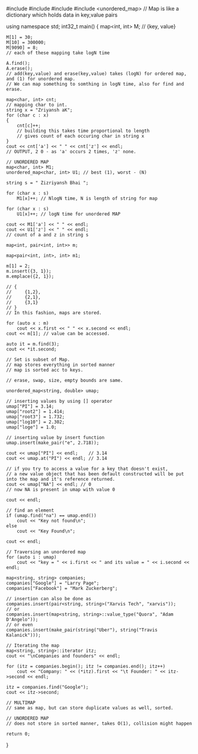 #include <algorithm>
#include <iostream>
#include <map>
#include <unordered_map>
// Map is like a dictionary which holds data in key,value pairs

using namespace std;
int32_t main()
{
    map<int, int> M; // {key, value}

    M[1] = 30;
    M[10] = 300000;
    M[9090] = 8;
    // each of these mapping take logN time

    A.find();
    A.erase();
    // add(key,value) and erase(key,value) takes (logN) for ordered map, and (1) for unordered map.
    // We can map something to somthing in logN time, also for find and erase.

    map<char, int> cnt;
    // mapping char to int.
    string x = "Zriyansh aK";
    for (char c : x)
    {
        cnt[c]++;
        // building this takes time proportional to length
        // gives count of each occuring char in string x
    }
    cout << cnt['a'] << " " << cnt['z'] << endl;
    // OUTPUT, 2 0 - as 'a' occurs 2 times, 'z' none.

    // UNORDERED MAP
    map<char, int> M1;
    unordered_map<char, int> U1; // best (1), worst - (N)

    string s = " Zizriyansh Bhai ";

    for (char x : s)
        M1[x]++; // NlogN time, N is length of string for map

    for (char x : s)
        U1[x]++; // logN time for unordered MAP

    cout << M1['a'] << " " << endl;
    cout << U1['z'] << " " << endl;
    // count of a and z in string s

    map<int, pair<int, int>> m;

    map<pair<int, int>, int> m1;

    m[1] = 2;
    m.insert({3, 1});
    m.emplace({2, 1});

    // {
    //     {1,2},
    //     {2,1},
    //     {3,1}
    // }
    // In this fashion, maps are stored.

    for (auto x : m)
        cout << x.first << " " << x.second << endl;
    cout << m[1]; // value can be accessed.

    auto it = m.find(3);
    cout << *it.second;

    // Set is subset of Map.
    // map stores everything in sorted manner
    // map is sorted acc to keys.

    // erase, swap, size, empty bounds are same.

    unordered_map<string, double> umap;

    // inserting values by using [] operator
    umap["PI"] = 3.14;
    umap["root2"] = 1.414;
    umap["root3"] = 1.732;
    umap["log10"] = 2.302;
    umap["loge"] = 1.0;

    // inserting value by insert function
    umap.insert(make_pair("e", 2.718));

    cout << umap["PI"] << endl;    // 3.14
    cout << umap.at("PI") << endl; // 3.14

    // if you try to access a value for a key that doesn't exist,
    // a new value object that has been default constructed will be put into the map and it's reference returned.
    cout << umap["NA"] << endl; // 0
    // now NA is present in umap with value 0

    cout << endl;

    // find an element
    if (umap.find("na") == umap.end())
        cout << "Key not found\n";
    else
        cout << "Key Found\n";

    cout << endl;

    // Traversing an unordered map
    for (auto i : umap)
        cout << "key = " << i.first << " and its value = " << i.second << endl;

    map<string, string> companies;
    companies["Google"] = "Larry Page";
    companies["Facebook"] = "Mark Zuckerberg";
    
    // insertion can also be done as
    companies.insert(pair<string, string>("Xarvis Tech", "xarvis"));
    // or
    companies.insert(map<string, string>::value_type("Quora", "Adam D'Angelo"));
    // or even
    companies.insert(make_pair(string("Uber"), string("Travis Kalanick")));
    
    // Iterating the map
    map<string, string>::iterator itz;
    cout << "\nCompanies and founders" << endl;
    
    for (itz = companies.begin(); itz != companies.end(); itz++)
        cout << "Company: " << (*itz).first << "\t Founder: " << itz->second << endl;

    itz = companies.find("Google");
    cout << itz->second;

    // MULTIMAP
    // same as map, but can store duplicate values as well, sorted.

    // UNORDERED MAP
    // does not store in sorted manner, takes O(1), collision might happen

    return 0;
}